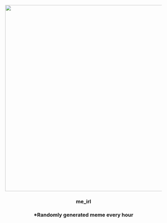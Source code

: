 <p align="center">
        <img src="https://i.redd.it/814hqmihdcp81.jpg" width="600" height="600">
        </p>
        <h3 align="center">me_irl</h3>
        <h3 align="center">*Randomly generated meme every hour</h3>
    